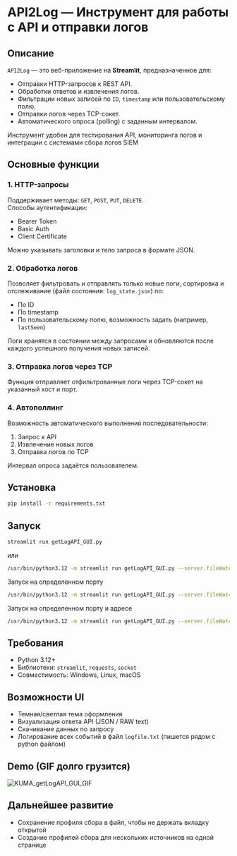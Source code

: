 # API2Log — Инструмент для работы с API и отправки логов

## Описание
`API2Log` — это веб-приложение на **Streamlit**, предназначенное для:
- Отправки HTTP-запросов к REST API.
- Обработки ответов и извлечения логов.
- Фильтрации новых записей по `ID`, `timestamp` или пользовательскому полю.
- Отправки логов через TCP-сокет.
- Автоматического опроса (polling) с заданным интервалом.

Инструмент удобен для тестирования API, мониторинга логов и интеграции с системами сбора логов SIEM

## Основные функции

### 1. **HTTP-запросы**
Поддерживает методы: `GET`, `POST`, `PUT`, `DELETE`.  
Способы аутентификации:
- Bearer Token
- Basic Auth
- Client Certificate

Можно указывать заголовки и тело запроса в формате JSON.

### 2. **Обработка логов**
Позволяет фильтровать и отправлять только новые логи, сортировка и отслеживание (файл состояния: `log_state.json`) по:
- По ID
- По timestamp
- По пользовательскому полю, возможность задать (например, `lastSeen`)

Логи хранятся в состоянии между запросами и обновляются после каждого успешного получения новых записей.

### 3. **Отправка логов через TCP**
Функция отправляет отфильтрованные логи через TCP-сокет на указанный хост и порт.

### 4. **Автополлинг**
Возможность автоматического выполнения последовательности:
1. Запрос к API
2. Извлечение новых логов
3. Отправка логов по TCP

Интервал опроса задаётся пользователем.

## Установка

```bash
pip install -r requirements.txt
```

## Запуск

```cmd
streamlit run getLogAPI_GUI.py
```

или

```bash
/usr/bin/python3.12 -m streamlit run getLogAPI_GUI.py --server.fileWatcherType=none
```

Запуск на определенном порту

```bash
/usr/bin/python3.12 -m streamlit run getLogAPI_GUI.py --server.fileWatcherType=none --server.port=8080 
```

Запуск на определенном порту и адресе

```bash
/usr/bin/python3.12 -m streamlit run getLogAPI_GUI.py --server.fileWatcherType=none --server.address=0.0.0.0 --server.port=8080 
```

## Требования
- Python 3.12+
- Библиотеки: `streamlit`, `requests`, `socket`
- Совместимость: Windows, Linux, macOS

## Возможности UI
- Темная/светлая тема оформления
- Визуализация ответа API (JSON / RAW text)
- Скачивание данных по запросу
- Логирование всех событий в файл `logfile.txt` (пишется рядом с python файлом)

## Demo (GIF долго грузится)
![KUMA_getLogAPI_GUI_GIF](https://github.com/user-attachments/assets/4ba8cb38-54aa-4021-81c6-1ee9dcabe3d3)

## **Дальнейшее развитие**
- Сохранение профиля сбора в файл, чтобы не держать вкладку открытой
- Создание профилей сбора для нескольких источников на одной странице

